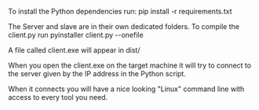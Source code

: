 To install the Python dependencies run:
pip install -r requirements.txt

The Server and slave are in their own dedicated folders.
To compile the client.py run
pyinstaller client.py --onefile

A file called client.exe will appear in dist/

When you open the client.exe on the target machine it will try to connect to the server given by the IP address in the Python script.

When it connects you will have a nice looking "Linux" command line with access to every tool you need. 

